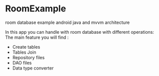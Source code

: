 # RoomExample
room database example android java and mvvm architecture

In this app you can handle with room database  with different operations:
The main feature you will find :
 - Create tables 
 - Tables Join
 - Repository files
 - DAO files
 - Data type converter
